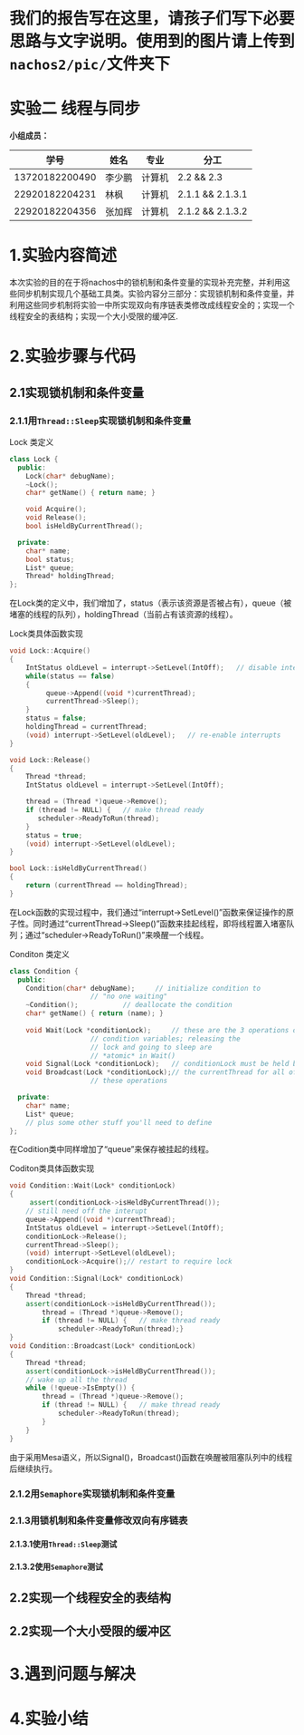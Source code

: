 我们的报告写在这里，请孩子们写下必要思路与文字说明。使用到的图片请上传到`nachos2/pic/`文件夹下
===

实验二 线程与同步
===

**小组成员：**

| 学号 | 姓名 | 专业 | 分工|
| --- | --- | --- | --- |
| 13720182200490 | 李少鹏 | 计算机 | 2.2 && 2.3 |
| 22920182204231 | 林枫 | 计算机 | 2.1.1 && 2.1.3.1 |
| 22920182204356 | 张加辉 | 计算机 | 2.1.2 && 2.1.3.2 |

# 1.实验内容简述
本次实验的目的在于将nachos中的锁机制和条件变量的实现补充完整，并利用这些同步机制实现几个基础工具类。实验内容分三部分：实现锁机制和条件变量，并利用这些同步机制将实验一中所实现双向有序链表类修改成线程安全的；实现一个线程安全的表结构；实现一个大小受限的缓冲区.
# 2.实验步骤与代码

## 2.1实现锁机制和条件变量
### 2.1.1用`Thread::Sleep`实现锁机制和条件变量
Lock 类定义
```C++
class Lock {
  public:
    Lock(char* debugName);  		
    ~Lock();				
    char* getName() { return name; }	

    void Acquire(); 
    void Release(); 
    bool isHeldByCurrentThread();	

  private:
    char* name;				
    bool status;      
    List* queue;
    Thread* holdingThread;
};
```
在Lock类的定义中，我们增加了，status（表示该资源是否被占有），queue（被堵塞的线程的队列），holdingThread（当前占有该资源的线程）。

Lock类具体函数实现
```C++
void Lock::Acquire()
{
    IntStatus oldLevel = interrupt->SetLevel(IntOff);   // disable interrupts
    while(status == false)
    {
         queue->Append((void *)currentThread); 
         currentThread->Sleep();
    }
    status = false;
    holdingThread = currentThread;
    (void) interrupt->SetLevel(oldLevel);   // re-enable interrupts
}

void Lock::Release() 
{
    Thread *thread;
    IntStatus oldLevel = interrupt->SetLevel(IntOff);

    thread = (Thread *)queue->Remove();
    if (thread != NULL)	{   // make thread ready
	   scheduler->ReadyToRun(thread);
    }
    status = true;
    (void) interrupt->SetLevel(oldLevel);
}

bool Lock::isHeldByCurrentThread()
{
    return (currentThread == holdingThread);
}
```
在Lock函数的实现过程中，我们通过“interrupt->SetLevel()”函数来保证操作的原子性。同时通过“currentThread->Sleep()”函数来挂起线程，即将线程置入堵塞队列；通过“scheduler->ReadyToRun()”来唤醒一个线程。

Conditon 类定义
```C++
class Condition {
  public:
    Condition(char* debugName);		// initialize condition to 
					// "no one waiting"
    ~Condition();			// deallocate the condition
    char* getName() { return (name); }
    
    void Wait(Lock *conditionLock); 	// these are the 3 operations on 
					// condition variables; releasing the 
					// lock and going to sleep are 
					// *atomic* in Wait()
    void Signal(Lock *conditionLock);   // conditionLock must be held by
    void Broadcast(Lock *conditionLock);// the currentThread for all of 
					// these operations

  private:
    char* name;
    List* queue;
    // plus some other stuff you'll need to define
};

```
在Codition类中同样增加了“queue”来保存被挂起的线程。

Coditon类具体函数实现
```C++
void Condition::Wait(Lock* conditionLock) 
{ 
     assert(conditionLock->isHeldByCurrentThread());
    // still need off the interupt
    queue->Append((void *)currentThread);
    IntStatus oldLevel = interrupt->SetLevel(IntOff);
    conditionLock->Release();
    currentThread->Sleep();
    (void) interrupt->SetLevel(oldLevel);
    conditionLock->Acquire();// restart to require lock 
}
void Condition::Signal(Lock* conditionLock)
{
    Thread *thread;
    assert(conditionLock->isHeldByCurrentThread());
        thread = (Thread *)queue->Remove();
        if (thread != NULL) {   // make thread ready
            scheduler->ReadyToRun(thread);}
}
void Condition::Broadcast(Lock* conditionLock) 
{
    Thread *thread;
    assert(conditionLock->isHeldByCurrentThread());
    // wake up all the thread
    while (!queue->IsEmpty()) {
        thread = (Thread *)queue->Remove();
        if (thread != NULL) {   // make thread ready
            scheduler->ReadyToRun(thread);
        }
    }
}
```
由于采用Mesa语义，所以Signal()，Broadcast()函数在唤醒被阻塞队列中的线程后继续执行。
### 2.1.2用`Semaphore`实现锁机制和条件变量

### 2.1.3用锁机制和条件变量修改双向有序链表

#### 2.1.3.1使用`Thread::Sleep`测试

#### 2.1.3.2使用`Semaphore`测试

## 2.2实现一个线程安全的表结构

## 2.2实现一个大小受限的缓冲区

# 3.遇到问题与解决

# 4.实验小结
